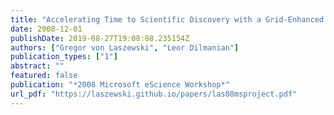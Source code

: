 ```yaml
---
title: "Accelerating Time to Scientific Discovery with a Grid-Enhanced Microsoft Project"
date: 2008-12-01
publishDate: 2019-08-27T19:08:08.235154Z
authors: ["Gregor von Laszewski", "Leor Dilmanian"]
publication_types: ["1"]
abstract: ""
featured: false
publication: "*2008 Microsoft eScience Workshop*"
url_pdf: "https://laszewski.github.io/papers/las08msproject.pdf"
---
```


